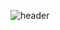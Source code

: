 ![header](https://capsule-render.vercel.app/api?type=Waving&height=180&color=gradient&text=Hyeon%20Ju's%20github!&fontAlignY=32&fontColor=ffffff&animation=fadeIn)
